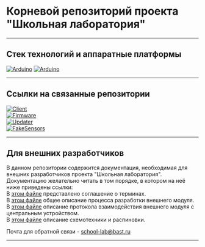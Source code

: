 # Корневой репозиторий проекта "Школьная лаборатория"
***
## Стек технологий и аппаратные платформы
[![Arduino](https://img.shields.io/static/v1?style=for-the-badge&label=Espressif&message=ESP32-WROVER-E&logo=Espressif&color=red&labelColor=grey)](https://espressif.com/)
[![Arduino](https://img.shields.io/static/v1?style=for-the-badge&label=Micropython&message=1.19.1&logo=Micropython&color=red&labelColor=grey)](https://micropython.org/)   
***
## Ссылки на связанные репозитории
[![Client](https://img.shields.io/badge/Client-приложение-blueviolet)](https://github.com/Bastion-RND/school_lab)  
[![Firmware](https://img.shields.io/badge/Firmware-прошивка_для_мультисенсора-green)](https://github.com/Bastion-RND/SchoolLabDevice)  
[![Updater](https://img.shields.io/badge/Updater-приложение_для_программирования_и_проверки_мультисенсора-orange)](https://github.com/Bastion-RND/school-lab-device-service-app)  
[![FakeSensors](https://img.shields.io/badge/FakeSensors-прошивка_для_имитатора_блока_SENSORS-blue)](https://github.com/Bastion-RND/school-lab-device-fake-sensor)  
***
## Для внешних разработчиков
В данном репозитории содержится документация, необходимая для внешних разработчиков проекта "Школьная лаборатория".  
Документацию желательно читать в том порядке, в котором на неё ниже приведены ссылки:  
В [этом файле](/terms-convention.md) представлено соглашение о терминах.  
В [этом файле](/development-guide.md) общее описание процесса разработки внешнего модуля.  
В [этом файле](/protocol-description.md) описание протокола взаимодействия внешнего модуля с центральным устройством.  
В [этом файле](/circuit-design-requirements.md) описание схемотехники и распиновки.  
  
Почта для обратной связи - school-lab@bast.ru
***
